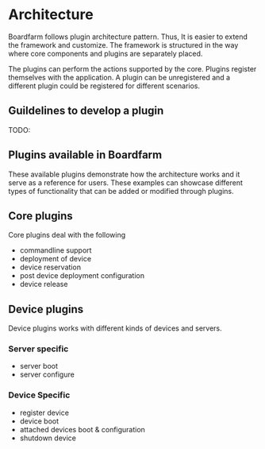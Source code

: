 # Architecture

Boardfarm follows plugin architecture pattern. Thus, It is easier to extend the framework and customize.
The framework is structured in the way where core components and plugins are separately placed.

The plugins can perform the actions supported by the core.
Plugins register themselves with the application. A plugin can be unregistered and a different plugin could be registered for different scenarios.

## Guildelines to develop a plugin

TODO:

## Plugins available in Boardfarm

These available plugins demonstrate how the architecture works and it serve as a reference for users. These examples can showcase different types of functionality that can be added or modified through plugins.

## Core plugins

Core plugins deal with the following

- commandline support
- deployment of device
- device reservation
- post device deployment configuration
- device release

## Device plugins

Device plugins works with different kinds of devices and servers.

### Server specific

- server boot
- server configure

### Device Specific

- register device
- device boot
- attached devices boot & configuration
- shutdown device

